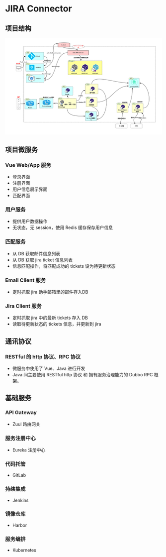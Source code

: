 # JIRA Connector
## 项目结构
![项目结构](Doc/jira-connector.png)
## 项目微服务
### Vue Web/App 服务
- 登录界面
- 注册界面
- 用户信息展示界面
- 匹配界面

### 用户服务
- 提供用户数据操作
- 无状态，无 session，使用 Redis 缓存保存用户信息

### 匹配服务
- 从 DB 获取邮件信息列表
- 从 DB 获取 jira ticket 信息列表
- 信息匹配操作，将匹配成功的 tickets 设为待更新状态

### Email Client 服务
- 定时抓取 jira 助手邮箱里的邮件存入DB

### Jira Client 服务
- 定时抓取 jira 中的最新 tickets 存入 DB
- 读取待更新状态的 tickets 信息，并更新到 jira

## 通讯协议
### RESTful 的 http 协议、RPC 协议
- 微服务中使用了 Vue、Java 进行开发
- Java 间主要使用 RESTful http 协议 和 拥有服务治理能力的 Dubbo RPC 框架。

## 基础服务
### API Gateway
- Zuul 路由网关

### 服务注册中心
- Eureka 注册中心

### 代码托管
- GitLab

### 持续集成
- Jenkins

### 镜像仓库
- Harbor

### 服务编排
- Kubernetes
